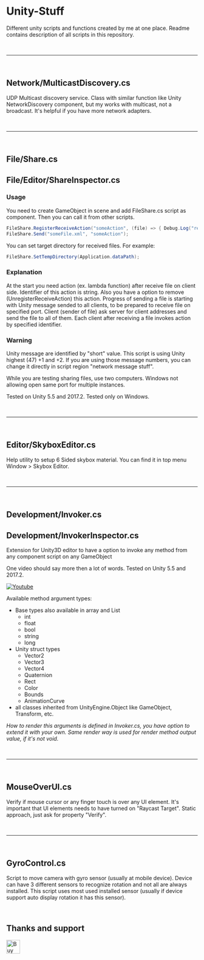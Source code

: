 # Unity-Stuff
Different unity scripts and functions created by me at one place. Readme contains description of all scripts in this repository.

<br>

***

<br>

## Network/MulticastDiscovery.cs
UDP Multicast discovery service. Class with similar function like Unity NetworkDiscovery component, but my works with multicast, not a broadcast. It's helpful if you have more network adapters.

<br>

***

<br>

## File/Share.cs
## File/Editor/ShareInspector.cs

### Usage
You need to create GameObject in scene and add FileShare.cs script as component. Then you can call it from other scripts.

```c#
FileShare.RegisterReceiveAction("someAction", (file) => { Debug.Log("received file: " + file); });
FileShare.Send("someFile.xml", "someAction");
```

You can set target directory for received files. For example:
```c#
FileShare.SetTempDirectory(Application.dataPath);
```

### Explanation
At the start you need action (ex. lambda function) after receive file on client side. Identifier of this action is string. Also you have a option to remove (UnregisterReceiveAction) this action. Progress of sending a file is starting with Unity message sended to all clients, to be prepared to receive file on specified port. Client (sender of file) ask server for client addresses and send the file to all of them. Each client after receiving a file invokes action by specified identifier.

### Warning
Unity message are identified by "short" value. This script is using Unity highest (47) +1 and +2. If you are using those message numbers, you can change it directly in script region "network message stuff".

While you are testing sharing files, use two computers. Windows not allowing open same port for multiple instances.

Tested on Unity 5.5 and 2017.2. Tested only on Windows.

<br>

***

<br>

## Editor/SkyboxEditor.cs
Help utility to setup 6 Sided skybox material. You can find it in top menu Window > Skybox Editor.

<br>

***

<br>

## Development/Invoker.cs
## Development/InvokerInspector.cs
Extension for Unity3D editor to have a option to invoke any method from any component script on any GameObject

One video should say more then a lot of words. Tested on Unity 5.5 and 2017.2.

[![Youtube](http://img.youtube.com/vi/JZ4mGmtQTvA/0.jpg)](http://www.youtube.com/watch?v=JZ4mGmtQTvA)

Available method argument types:
* Base types also available in array and List
  * int
  * float
  * bool
  * string
  * long
* Unity struct types
  * Vector2
  * Vector3
  * Vector4
  * Quaternion
  * Rect
  * Color
  * Bounds
  * AnimationCurve
* all classes inherited from UnityEngine.Object like GameObject, Transform, etc.

_How to render this arguments is defined in Invoker.cs, you have option to extend it with your own. Same render way is used for render method output value, if it's not void._

<br>

***

<br>

## MouseOverUI.cs
Verify if mouse cursor or any finger touch is over any UI element. It's important that UI elements needs to have turned on "Raycast Target". Static approach, just ask for property "Verify".

<br>

***

<br>

## GyroControl.cs
Script to move camera with gyro sensor (usually at mobile device). Device can have 3 different sensors to recognize rotation and not all are always installed. This script uses most used installed sensor (usually if device support auto display rotation it has this sensor).

<br>

## Thanks and support

<a href='https://ko-fi.com/Z8Z5ABMLW' target='_blank'><img height='36' style='border:0px;height:36px;' src='https://cdn.ko-fi.com/cdn/kofi1.png?v=3' border='0' alt='Buy Me a Coffee at ko-fi.com' /></a>


